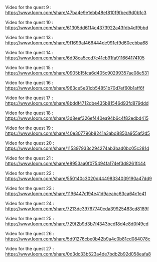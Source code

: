 Video for the quest 9 : https://www.loom.com/share/47ba4e9e1ebb48ef810f9fbed9d0b1c3

Video for the quest 10 : https://www.loom.com/share/61305dd6114c4373922a43fdb4df9bbd

Video for the quest 13 : https://www.loom.com/share/9f1699af466444de991ef9d60eebba68 

Video for the quest 14 : https://www.loom.com/share/6d98ca5ccd7c41cb91fa911664174105

Video for the quest 15 : https://www.loom.com/share/0905b15fca6d405c90299357ae08e531

Video for the quest 16 : https://www.loom.com/share/963ce5e31cb54851b70d7ef60b1aff6f

Video for the quest 17 : https://www.loom.com/share/8bddf4712dbe435b81546d93fd879ddd 

Video for the quest 18 : https://www.loom.com/share/3d8eef326ef440ea94b6c4f82edbd415

Video for the quest 19 : https://www.loom.com/share/40e307796b8241a3abd8850a955af2d5

Video for the quest 20 : https://www.loom.com/share/115397933c294274ab3bad0bc05c281d

Video for the quest 21 : https://www.loom.com/share/e8953aa0f075494fa174ef3d8261f444

Video for the quest 22 : https://www.loom.com/share/550140c3020d44498334039190a47dd9

Video for the quest 23 : https://www.loom.com/share/1196447c194e41d9aeabc63ca64c1e41

Video for the quest 24 : https://www.loom.com/share/7213dc39767740cda39925483cd8189f

Video for the quest 25 : https://www.loom.com/share/729f2b9d3b7f4343bcd18d4e8d0f49ed

Video for the quest 26 : https://www.loom.com/share/5d91276cbe0b42b9a4c0b81cd084078c

Video for the quest 27 : https://www.loom.com/share/0d3dc33b523a4de7bdb2b92d058eafa8